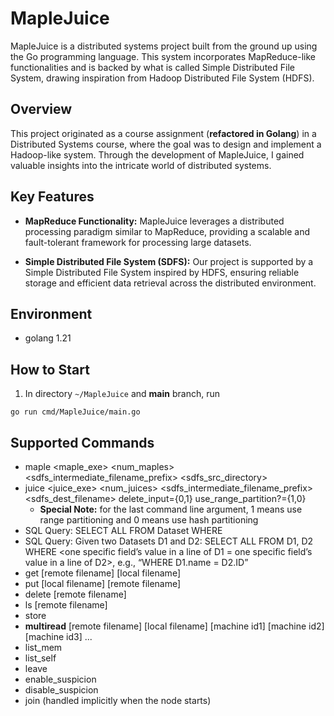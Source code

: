 # MapleJuice

MapleJuice is a distributed systems project built from the ground up using the Go programming language. This system incorporates MapReduce-like functionalities and is backed by what is called Simple Distributed File System, drawing inspiration from Hadoop Distributed File System (HDFS).

## Overview

This project originated as a course assignment (**refactored in Golang**) in a Distributed Systems course, where the goal was to design and implement a Hadoop-like system. Through the development of MapleJuice, I gained valuable insights into the intricate world of distributed systems.

## Key Features

- **MapReduce Functionality:** MapleJuice leverages a distributed processing paradigm similar to MapReduce, providing a scalable and fault-tolerant framework for processing large datasets.

- **Simple Distributed File System (SDFS):** Our project is supported by a Simple Distributed File System inspired by HDFS, ensuring reliable storage and efficient data retrieval across the distributed environment.

## Environment
* golang 1.21


## How to Start 
1. In directory `~/MapleJuice` and **main** branch, run 
```
go run cmd/MapleJuice/main.go
```

## Supported Commands
* maple <maple_exe> <num_maples> <sdfs_intermediate_filename_prefix> <sdfs_src_directory>
* juice <juice_exe> <num_juices> <sdfs_intermediate_filename_prefix> <sdfs_dest_filename> delete_input={0,1} use_range_partition?={1,0}
  * **Special Note:** for the last command line argument, 1 means use range partitioning and 0 means use hash partitioning
* SQL Query: SELECT ALL FROM Dataset WHERE <regex condition>
* SQL Query:  Given two Datasets D1 and D2: SELECT ALL FROM D1, D2 WHERE <one
specific field’s value in a line of D1 = one specific field’s value in a line of D2>, e.g., “WHERE D1.name = D2.ID”
* get [remote filename] [local filename]
* put [local filename] [remote filename]
* delete [remote filename]
* ls [remote filename]
* store
* **multiread** [remote filename] [local filename] [machine id1] [machine id2] [machine id3] ...
* list_mem
* list_self
* leave
* enable_suspicion
* disable_suspicion
* join (handled implicitly when the node starts)
